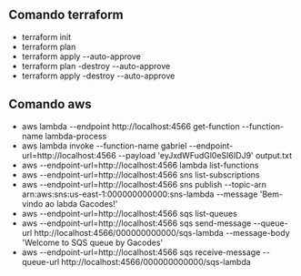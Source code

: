 ## Comando terraform
- terraform init
- terraform plan
- terraform apply --auto-approve 
- terraform plan -destroy --auto-approve
- terraform apply -destroy --auto-approve 

## Comando aws
- aws lambda --endpoint http://localhost:4566 get-function --function-name lambda-process
- aws lambda invoke --function-name gabriel --endpoint-url=http://localhost:4566 --payload 'eyJxdWFudGl0eSI6IDJ9' output.txt
- aws --endpoint-url=http://localhost:4566 lambda list-functions
- aws --endpoint-url=http://localhost:4566 sns list-subscriptions
- aws --endpoint-url=http://localhost:4566 sns publish --topic-arn arn:aws:sns:us-east-1:000000000000:sns-lambda --message 'Bem-vindo ao labda Gacodes!'
- aws --endpoint-url=http://localhost:4566 sqs list-queues
- aws --endpoint-url=http://localhost:4566 sqs send-message --queue-url http://localhost:4566/000000000000/sqs-lambda --message-body 'Welcome to SQS queue by Gacodes'
- aws --endpoint-url=http://localhost:4566 sqs receive-message --queue-url http://localhost:4566/000000000000/sqs-lambda